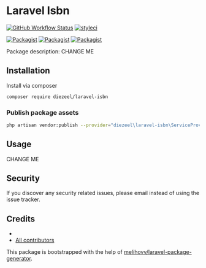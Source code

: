 # Laravel Isbn

[![GitHub Workflow Status](https://github.com/diezeel/laravel-isbn/workflows/Run%20tests/badge.svg)](https://github.com/diezeel/laravel-isbn/actions)
[![styleci](https://styleci.io/repos/CHANGEME/shield)](https://styleci.io/repos/CHANGEME)

[![Packagist](https://img.shields.io/packagist/v/diezeel/laravel-isbn.svg)](https://packagist.org/packages/diezeel/laravel-isbn)
[![Packagist](https://poser.pugx.org/diezeel/laravel-isbn/d/total.svg)](https://packagist.org/packages/diezeel/laravel-isbn)
[![Packagist](https://img.shields.io/packagist/l/diezeel/laravel-isbn.svg)](https://packagist.org/packages/diezeel/laravel-isbn)

Package description: CHANGE ME

## Installation

Install via composer
```bash
composer require diezeel/laravel-isbn
```

### Publish package assets

```bash
php artisan vendor:publish --provider="diezeel\laravel-isbn\ServiceProvider"
```

## Usage

CHANGE ME

## Security

If you discover any security related issues, please email 
instead of using the issue tracker.

## Credits

- [](https://github.com/diezeel/laravel-isbn)
- [All contributors](https://github.com/diezeel/laravel-isbn/graphs/contributors)

This package is bootstrapped with the help of
[melihovv/laravel-package-generator](https://github.com/melihovv/laravel-package-generator).
